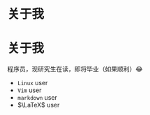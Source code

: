 # 关于我


<!--more-->

# 关于我

程序员，现研究生在读，即将毕业（如果顺利）:joy:

- `Linux` user
- `Vim` user
- `markdown` user
- $\LaTeX$ user

